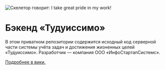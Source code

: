 ![Скелетор говорит: I take great pride in my work!](https://github.com/vsevolod-skripnik/todoissimo-wiki/blob/master/memes/great-pride.jpeg?raw=True)

# Бэкенд «Тудуиссимо»

В этом приватном репозитории содержится исходный код серверной части системы учёта задач и достижения жизненных целей «Тудуиссимо».  Разработчик — компания ООО «ИнфоСтартапСистемс». 

[Подробнее в вики.](https://github.com/vsevolod-skripnik/todoissimo-wiki)
